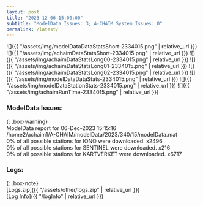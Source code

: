 ```yaml
---
layout: post
title: "2023-12-06 15:00:00"
subtitle: "ModelData Issues: 3; A-CHAIM System Issues: 0"
permalink: /latest/
---
```


![]({{ "/assets/img/modelDataDataStatsShort-2334015.png" | relative_url }})
![]({{ "/assets/img/achaimDataStatsShort-2334015.png" | relative_url }})
![]({{ "/assets/img/achaimDataStatsLong00-2334015.png" | relative_url }})
![]({{ "/assets/img/achaimDataStatsLong01-2334015.png" | relative_url }})
![]({{ "/assets/img/achaimDataStatsLong02-2334015.png" | relative_url }})
![]({{ "/assets/img/modelDataDataStats-2334015.png" | relative_url }})
![]({{ "/assets/img/modelDataStationStats-2334015.png" | relative_url }})
![]({{ "/assets/img/achaimRunTime-2334015.png" | relative_url }})


### ModelData Issues:  
  
{: .box-warning}  
 ModelData report for 06-Dec-2023 15:15:16   
 /home2/achaim1/A-CHAIM/modelData/2023/340/15/modelData.mat   
 0% of all possible stations for IONO were downloaded. x2496   
 0% of all possible stations for SENTINEL were downloaded. x216   
 0% of all possible stations for KARTVERKET were downloaded. x6717   
  


### Logs:  
  
{: .box-note}  
[Logs.zip]({{ "/assets/other/logs.zip" | relative_url }})  
[Log Info]({{ "/logInfo" | relative_url }})  
